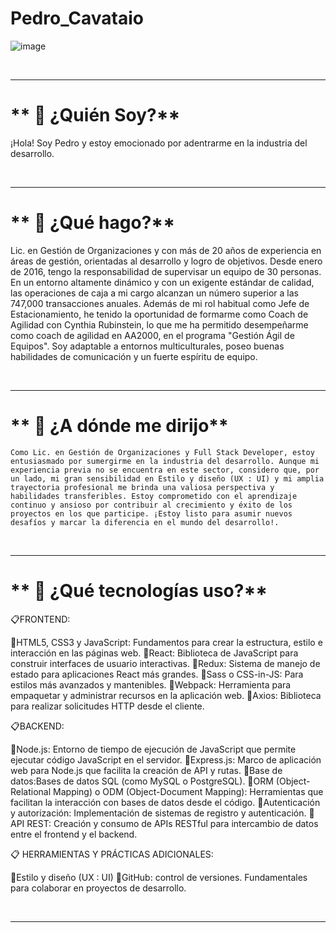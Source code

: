 # Pedro_Cavataio

  ![image](https://github.com/PedroCavataio/PedroCavataio/assets/126481572/6c8a6686-a059-4703-bd8e-29fc34247cc7)



<br />

---

# ** 📍 ¿Quién Soy?** 

  ¡Hola! Soy Pedro y estoy emocionado por adentrarme en la industria del desarrollo. 

  
<br />

---
  

# ** 📍 ¿Qué  hago?** 


  Lic. en Gestión de Organizaciones y con más de 20 años de experiencia en áreas de gestión, orientadas al desarrollo y logro de objetivos. Desde enero de 2016, tengo la responsabilidad de supervisar un equipo de 30 personas. En un entorno altamente dinámico y con un exigente estándar de calidad, las operaciones de caja a mi cargo alcanzan un número superior a las 747,000 transacciones anuales. Además de mi rol habitual como Jefe de Estacionamiento, he tenido la oportunidad de formarme como Coach de Agilidad con Cynthia Rubinstein, lo que me ha permitido desempeñarme como coach de agilidad en AA2000, en el programa "Gestión Ágil de Equipos". 
  Soy adaptable a entornos multiculturales, poseo buenas habilidades de comunicación y un fuerte espíritu de equipo.

<br />

---

# ** 📍 ¿A dónde me dirijo** 

    Como Lic. en Gestión de Organizaciones y Full Stack Developer, estoy entusiasmado por sumergirme en la industria del desarrollo. Aunque mi experiencia previa no se encuentra en este sector, considero que, por un lado, mi gran sensibilidad en Estilo y diseño (UX : UI) y mi amplia trayectoria profesional me brinda una valiosa perspectiva y habilidades transferibles. Estoy comprometido con el aprendizaje continuo y ansioso por contribuir al crecimiento y éxito de los proyectos en los que participe. ¡Estoy listo para asumir nuevos desafíos y marcar la diferencia en el mundo del desarrollo!.
  
<br />

---

# ** 📍 ¿Qué tecnologías uso?** 


📋FRONTEND:

📌HTML5, CSS3 y JavaScript: Fundamentos para crear la estructura, estilo e interacción en las páginas web.
📌React: Biblioteca de JavaScript para construir interfaces de usuario interactivas.
📌Redux: Sistema de manejo de estado para aplicaciones React más grandes.
📌Sass o CSS-in-JS: Para estilos más avanzados y mantenibles.
📌Webpack: Herramienta para empaquetar y administrar recursos en la aplicación web.
📌Axios: Biblioteca para realizar solicitudes HTTP desde el cliente.

📋BACKEND:

📌Node.js: Entorno de tiempo de ejecución de JavaScript que permite ejecutar código JavaScript en el servidor.
📌Express.js: Marco de aplicación web para Node.js que facilita la creación de API y rutas.
📌Base de datos:Bases de datos SQL (como MySQL o PostgreSQL).
📌ORM (Object-Relational Mapping) o ODM (Object-Document Mapping): Herramientas que facilitan la interacción con bases de datos desde el código.
📌Autenticación y autorización: Implementación de sistemas de registro y autenticación.
📌API REST: Creación y consumo de APIs RESTful para intercambio de datos entre el frontend y el backend.


📋 HERRAMIENTAS Y PRÁCTICAS ADICIONALES:

📌Estilo y diseño (UX : UI) 
📌GitHub: control de versiones. Fundamentales para colaborar en proyectos de desarrollo.

<br />

---
